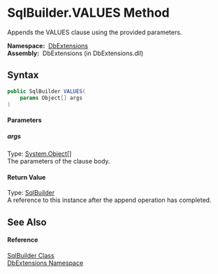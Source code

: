 SqlBuilder.VALUES Method
========================
Appends the VALUES clause using the provided parameters.

  **Namespace:**  [DbExtensions][1]  
  **Assembly:**  DbExtensions (in DbExtensions.dll)

Syntax
------

```csharp
public SqlBuilder VALUES(
	params Object[] args
)
```

#### Parameters

##### *args*
Type: [System.Object][2][]  
The parameters of the clause body.

#### Return Value
Type: [SqlBuilder][3]  
A reference to this instance after the append operation has completed.

See Also
--------

#### Reference
[SqlBuilder Class][3]  
[DbExtensions Namespace][1]  

[1]: ../README.md
[2]: http://msdn.microsoft.com/en-us/library/e5kfa45b
[3]: README.md